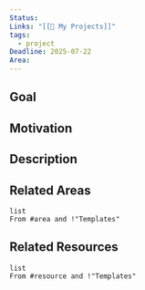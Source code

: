 ```yaml
---
Status: 
Links: "[[🚧 My Projects]]"
tags:
  - project
Deadline: 2025-07-22
Area:
---
```

## Goal

## Motivation

## Description

## Related Areas

```dataview
list
From #area and !"Templates"
```

## Related Resources

```dataview
list
From #resource and !"Templates"
```